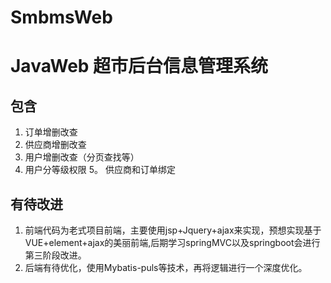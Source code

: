 # SmbmsWeb
# JavaWeb 超市后台信息管理系统
  ## 包含
  1. 订单增删改查
  2. 供应商增删改查
  3. 用户增删改查（分页查找等）
  4. 用户分等级权限
  5。 供应商和订单绑定
  
  ## 有待改进
  1. 前端代码为老式项目前端，主要使用jsp+Jquery+ajax来实现，预想实现基于VUE+element+ajax的美丽前端,后期学习springMVC以及springboot会进行第三阶段改进。
  2. 后端有待优化，使用Mybatis-puls等技术，再将逻辑进行一个深度优化。
